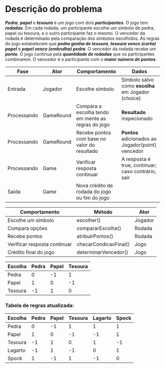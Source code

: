 # Descrição do problema

***Pedra***, ***papel*** e ***tesoura*** é um jogo com dois ***participantes***. O jogo tem ***rodadas***. Em cada rodada, um participante escolhe um símbolo de pedra, papel ou tesoura, e o outro participante faz o mesmo. O vencedor da rodada é determinado pela comparação dos símbolos escolhidos. As regras do jogo estabelecem que ***pedra ganha de tesoura***, ***tesoura vence (corta) papel*** e ***papel vence (embrulha) pedra***. O vencedor da rodada recebe um ***ponto***. O jogo continua pela ***quantidade de rodadas*** que os participantes combinarem. O vencedor é o participante com o ***maior número de pontos***.

| Fase | Ator | Comportamento | Dados |
| -------- | -------- | -------- | -------- |
| Entrada | Jogador | Escolhe símbolo | Símbolo salvo como **escolha** em Jogador (choice) |
| Processando | GameRound | Compara a escolha tendo em mente as regras do jogo | **Resultado** inspecionado |
| Processando | GameRound | Recebe pontos com base no valor do resultado | **Pontos** adicionados ao Jogador(point) vencedor |
| Processando | Game | Verificar resposta continuar | A resposta é true, continuar; caso contrário, sair |
| Saída | Game | Nova crédito de rodada do jogo ou fim do jogo |  |

| Comportamento | Método | Ator |
|---|---|---|
| Escolhe um símbolo | escolher() | Jogador |
| Compara opções | compararEscolha() | Rodada |
| Recebe pontos | atribuirPontos() | Rodada |
| Verificar resposta continuar | checarCondicaoFinal() | Jogo |
| Crédito final do jogo | determinarVencedor() | Jogo |


| Escolha | Pedra | Papel | Tesoura |
|---|---|---|---|
| Pedra | 0 | -1 | 1 |
| Papel | 1 | 0 | -1 |
| Tesoura | -1 | 1 | 0 |


### Tabela de regras atualizada:

| Escolha | Pedra |	Papel |	Tesoura |	Lagarto | Spock |
|---|---|---|---|---|---|
| Pedra | 0 | -1 |1 | 1 | 1 |
| Papel | 1 | 0 | -1 | -1 |	1 |
| Tesoura |-1 |1 | 0 | 1 |-1 |
| Lagarto |	-1 | 1 | -1 | 0 | 1 |
| Spock | 1 | -1 | 1 | -1 | 0 |